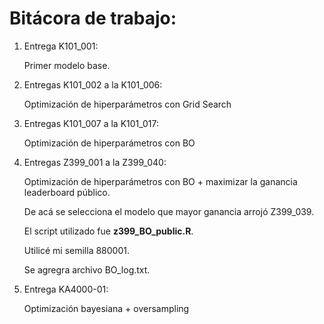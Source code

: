 # Bitácora de trabajo:

1. Entrega K101_001:

    Primer modelo base.

2. Entregas K101_002 a la K101_006:

    Optimización de hiperparámetros con Grid Search

3. Entregas K101_007 a la K101_017:

    Optimización de hiperparámetros con BO

4. Entregas Z399_001 a la Z399_040:
    
    Optimización de hiperparámetros con BO + maximizar la ganancia leaderboard público.

    De acá se selecciona el modelo que mayor ganancia arrojó Z399_039.

    El script utilizado fue **z399_BO_public.R**.
    
    Utilicé mi semilla 880001.

    Se agregra archivo BO_log.txt.

6. Entrega KA4000-01:
   
   Optimización bayesiana + oversampling



